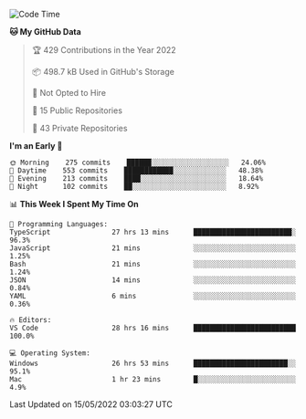 <!--START_SECTION:waka-->
![Code Time](http://img.shields.io/badge/Code%20Time-0%20secs-blue)

**🐱 My GitHub Data** 

> 🏆 429 Contributions in the Year 2022
 > 
> 📦 498.7 kB Used in GitHub's Storage 
 > 
> 🚫 Not Opted to Hire
 > 
> 📜 15 Public Repositories 
 > 
> 🔑 43 Private Repositories  
 > 
**I'm an Early 🐤** 

```text
🌞 Morning    275 commits    ██████░░░░░░░░░░░░░░░░░░░   24.06% 
🌆 Daytime    553 commits    ████████████░░░░░░░░░░░░░   48.38% 
🌃 Evening    213 commits    ████░░░░░░░░░░░░░░░░░░░░░   18.64% 
🌙 Night      102 commits    ██░░░░░░░░░░░░░░░░░░░░░░░   8.92%

```


📊 **This Week I Spent My Time On** 

```text
💬 Programming Languages: 
TypeScript               27 hrs 13 mins      ████████████████████████░   96.3% 
JavaScript               21 mins             ░░░░░░░░░░░░░░░░░░░░░░░░░   1.25% 
Bash                     21 mins             ░░░░░░░░░░░░░░░░░░░░░░░░░   1.24% 
JSON                     14 mins             ░░░░░░░░░░░░░░░░░░░░░░░░░   0.84% 
YAML                     6 mins              ░░░░░░░░░░░░░░░░░░░░░░░░░   0.36%

🔥 Editors: 
VS Code                  28 hrs 16 mins      █████████████████████████   100.0%

💻 Operating System: 
Windows                  26 hrs 53 mins      ███████████████████████░░   95.1% 
Mac                      1 hr 23 mins        █░░░░░░░░░░░░░░░░░░░░░░░░   4.9%

```


 Last Updated on 15/05/2022 03:03:27 UTC
<!--END_SECTION:waka-->

